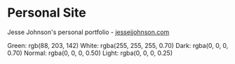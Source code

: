 # Personal Site

Jesse Johnson's personal portfolio - [jessejjohnson.com](http://jessejjohnson.com)

Green: rgb(88, 203, 142)
White: rgba(255, 255, 255, 0.70)
Dark: rgba(0, 0, 0, 0.70)
Normal: rgba(0, 0, 0, 0.50)
Light: rgba(0, 0, 0, 0.25)